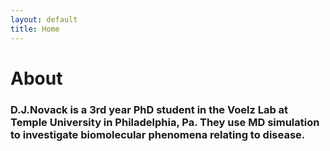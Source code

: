 ```yaml
---
layout: default
title: Home
---
```

# About
### D.J.Novack is a 3rd year PhD student in the Voelz Lab at Temple University in Philadelphia, Pa. They use MD simulation to investigate biomolecular phenomena relating to disease. 

